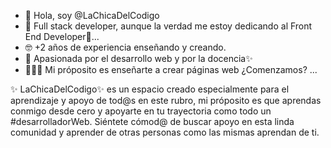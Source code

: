 - 👋 Hola, soy @LaChicaDelCodigo
- 👀 Full stack developer, aunque la verdad me estoy dedicando al Front End Developer💞️...
- 🤓 +2 años de experiencia enseñando y creando.
- 💞️ Apasionada por el desarrollo web y por la docencia✨
- 👩🏻‍💻 Mi próposito es enseñarte a crear páginas web ¿Comenzamos? ...


✨ LaChicaDelCodigo✨ es un espacio creado especialmente para el aprendizaje y apoyo de tod@s en este rubro, mi próposito es que aprendas conmigo desde cero y apoyarte en tu trayectoria como todo un #desarrolladorWeb. 
Siéntete cómod@ de buscar apoyo en esta linda comunidad y aprender de otras personas como las mismas aprendan de ti. 

